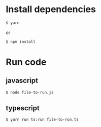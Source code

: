 # Install dependencies

```sh
$ yarn
```

or

```sh
$ npm install
```

# Run code

## javascript

```sh
$ node file-to-run.js
```

## typescript

```sh
$ yarn run ts:run file-to-run.ts
```
